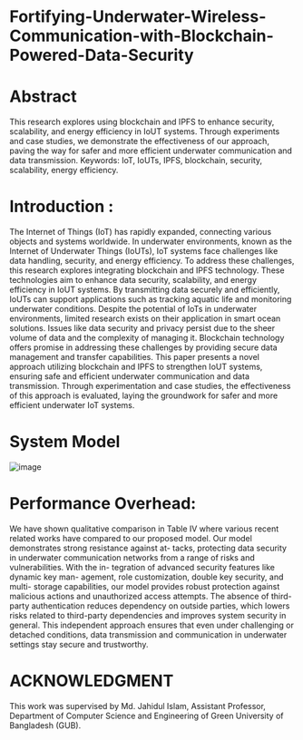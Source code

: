 # Fortifying-Underwater-Wireless-Communication-with-Blockchain-Powered-Data-Security
# Abstract
This research explores using blockchain and IPFS to enhance security, scalability, and energy efficiency in IoUT systems. Through experiments and case studies, we demonstrate the effectiveness of our approach, paving the way for safer and more efficient underwater communication and data transmission. 
 Keywords: IoT, IoUTs, IPFS, blockchain, security, scalability, energy efficiency.

# Introduction :
The Internet of Things (IoT) has rapidly expanded, connecting various objects and systems worldwide. In underwater environments, known as the Internet of Underwater Things (IoUTs), IoT systems face challenges like data handling, security, and energy efficiency. To address these challenges, this research explores integrating blockchain and IPFS technology. These technologies aim to enhance data security, scalability, and energy efficiency in IoUT systems. By transmitting data securely and efficiently, IoUTs can support applications such as tracking aquatic life and monitoring underwater conditions. Despite the potential of IoTs in underwater environments, limited research exists on their application in smart ocean solutions. Issues like data security and privacy persist due to the sheer volume of data and the complexity of managing it. Blockchain technology offers promise in addressing these challenges by providing secure data management and transfer capabilities. This paper presents a novel approach utilizing blockchain and IPFS to strengthen IoUT systems, ensuring safe and efficient underwater communication and data transmission. Through experimentation and case studies, the effectiveness of this approach is evaluated, laying the groundwork for safer and more efficient underwater IoT systems.

# System Model
![image](https://github.com/Shag0r/Fortifying-Underwater-Wireless-Communication-with-Blockchain-Powered-Data-Security/assets/101504353/01023f0d-25a9-45be-bc35-095ed213d5ca)

# Performance Overhead:
We have shown qualitative comparison in Table IV where
various recent related works have compared to our proposed
model. Our model demonstrates strong resistance against at-
tacks, protecting data security in underwater communication
networks from a range of risks and vulnerabilities. With the in-
tegration of advanced security features like dynamic key man-
agement, role customization, double key security, and multi-
storage capabilities, our model provides robust protection
against malicious actions and unauthorized access attempts.
The absence of third-party authentication reduces dependency
on outside parties, which lowers risks related to third-party
dependencies and improves system security in general. This
independent approach ensures that even under challenging or
detached conditions, data transmission and communication in
underwater settings stay secure and trustworthy.

# ACKNOWLEDGMENT
This work was supervised by Md. Jahidul Islam, Assistant
Professor, Department of Computer Science and Engineering
of Green University of Bangladesh (GUB).
